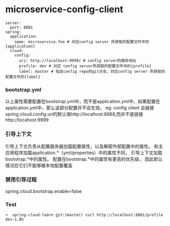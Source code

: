 # microservice-config-client
```
server:
  port: 8081
spring:
  application:
    name: microservice-foo # 对应config server 所获取的配置文件中的 {application}
  cloud:
    config:
      uri: http://localhost:9999/ # config server的服务地址
      profile: dev # 对应 config server所获取的配置文件中的{profile}
      label: master # 指定config repo的git分支，对应config server 所获取的配置文件的{label}

```
### bootstrap.yml
以上属性需要配置在bootstrap.yml中，而不是application.yml中，如果配置在application.yml中，那么该部分配置并不会生效。
eg: config client 会链接spring.cloud.config.uri的默认值http://localhost:8888,而并不是链接 http://locahost:9999
### 引导上下文
引导上下文负责从配置服务器加载配置属性，以及解密外部配置中的属性。
和主应用程序加载application.*（yml/properties）中的属性不同， 引导上下文加载bootstrap.*中的属性。 配置在bootstrap.*中的属性有更高的优先级， 因此默认情况在它们不能够被本地配置覆盖
### 禁用引导过程
spring.cloud.bootstrap.enable=false

### Test
```
➜  spring-cloud-learn git:(master) curl http://localhost:8081/profile
dev-1.0%
```
